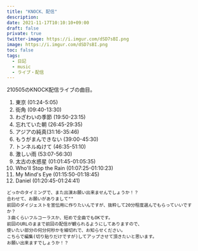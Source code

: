 ```yaml
---
title: "KNOCK、配信"
description: 
date: 2021-11-17T10:10:10+09:00
draft: false
private: true
twitter-image: https://i.imgur.com/dSD7sBI.png
image: https://i.imgur.com/dSD7sBI.png
toc: false
tags:
  - 日記
  - music
  - ライブ・配信
---
```


210505のKNOCK配信ライブの曲目。

01. 東京 (01:24-5:05)
02. 街角 (09:40-13:30)
03. わざわいの季節 (19:50-23:15)
04. 忘れていた朝 (26:45-29:35)
05. アジアの純真(31:16-35:46)
06. もうがまんできない (39:00-45:30)
07. トンネルぬけて (46:35-51:10)
08. 激しい雨 (53:07-56:30)
09. 太古の水惑星 (01:01:45-01:05:35)
10. Who'll Stop the Rain (01:07:25-01:10:23)
11. My Mind's Eye (01:15:50-01:18:45)
12. Daniel (01:20:45-01:24:41)

```
どっかのタイミングで、また出演お願い出来ませんでしょうか！？
合わせて、お願いがありまして""
前回のダイジェストを宣伝用に作りたいんですが、抜粋して20分程度選んでもらっていいですか？
３曲くらいフルコーラスか、短めで全曲でもOKです。
前回のURLのままで前回の配信が観られるようにしてありますので、
使いたい部分の何分何秒かを細切れで、お知らせください。
こちらで編集(切り貼りだけですが)してアップさせて頂きたいと思います。
お願い出来ますでしょうか！？
```
